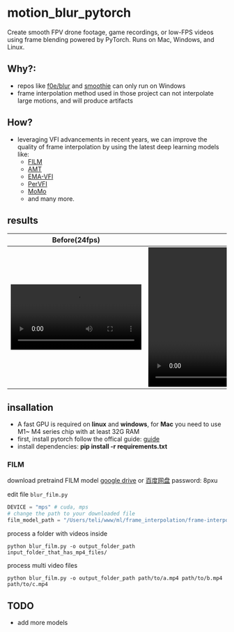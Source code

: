 # motion_blur_pytorch
Create smooth FPV drone footage, game recordings, or low-FPS videos using frame blending powered by PyTorch. Runs on Mac, Windows, and Linux.

## Why?:
 - repos like [f0e/blur](https://github.com/f0e/blur) and [smoothie](https://github.com/couleur-tweak-tips/smoothie) can only run on Windows
 - frame interpolation method used in those project can not interpolate large motions, and will produce artifacts

## How?
 - leveraging VFI advancements in recent years, we can improve the quality of frame interpolation by using the latest deep learning models like:
     - [FILM](https://github.com/google-research/frame-interpolation)
     - [AMT](https://nk-cs-zzl.github.io/projects/amt/index.html)
     - [EMA-VFI](https://github.com/mcg-nju/ema-vfi)
     - [PerVFI](https://mulns.github.io/pervfi-page/)
     - [MoMo](https://github.com/JHLew/MoMo)
     - and many more.

## results
| Before(24fps)             | After(24fps)      |
| ----------- | ----------- |
| <video src="https://github.com/user-attachments/assets/25977bba-957d-4791-a7c4-e8790152d9cb"></video> | <video style="width:640px;height:320px;" src="https://github.com/user-attachments/assets/7da1983e-c836-454c-a402-ca0fcabad2a5"></video>|

## insallation
 - A fast GPU is required on **linux** and **windows**, for **Mac** you need to use M1~ M4 series chip with at least 32G RAM
 - first, install pytorch follow the offical guide: [guide](https://pytorch.org/get-started/locally/)
 - install dependencies: **pip install -r requirements.txt**

### FILM
download pretraind FILM model [google drive](https://drive.google.com/file/d/16usfzvVsa0VM2Iy32u1C-C3Rsx8Uz0Lq/view?usp=drive_link) or [百度网盘](https://pan.baidu.com/s/1GPs9ph8JbNQT87eGwUp7rQ?pwd=8pxu) password: 8pxu 

edit file `blur_film.py`
```python
DEVICE = "mps" # cuda, mps
# change the path to your downloaded file
film_model_path = "/Users/teli/www/ml/frame_interpolation/frame-interpolation-pytorch-main/pretrained/film_fp16.pt"

```
process a folder with videos inside
```
python blur_film.py -o output_folder_path input_folder_that_has_mp4_files/ 
```
process multi video files
```
python blur_film.py -o output_folder_path path/to/a.mp4 path/to/b.mp4 path/to/c.mp4
```

## TODO
 - add more models
 
